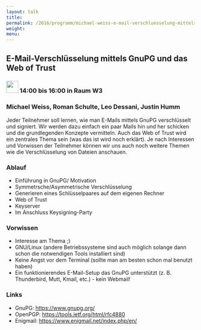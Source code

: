 ```yaml
---
layout: talk
title:
permalink: /2016/programm/michael-weiss-e-mail-verschluesselung-mittels-gnupg-und-das-web-of-trust/
weight:
menu:
---
```

## E-Mail-Verschlüsselung mittels GnuPG und das Web of Trust

### <img height = "32" src="../../../images/workshop.svg"> 14:00 bis 16:00 in Raum W3

### Michael Weiss, Roman Schulte, Leo Dessani, Justin Humm

Jeder Teilnehmer soll lernen, wie man E-Mails mittels GnuPG verschlüsselt und signiert. Wir werden dazu einfach ein paar Mails hin und her schicken und die grundlegenden Konzepte vermitteln. Auch das Web of Trust wird ein zentrales Thema sein (was das ist wird noch erklärt).  Je nach Interessen und Vorwissen der Teilnehmer können wir uns auch noch weitere Themen wie die Verschlüsselung von Dateien anschauen.

### Ablauf

* Einführung in GnuPG/ Motivation
* Symmetrsche/Asymmetrische Verschlüsselung
* Generieren eines Schlüsselpaares auf dem eigenen Rechner
* Web of Trust
* Keyserver
* Im Anschluss Keysigning-Party

### Vorwissen

- Interesse am Thema ;)
- GNU/Linux (andere Betriebssysteme sind auch möglich solange dann schon die notwendigen Tools installiert sind)
- Keine Angst vor dem Terminal (sollte man am besten schon mal benutzt haben)
- Ein funktionierendes E-Mail-Setup das GnuPG unterstützt (z. B. Thunderbird, Mutt, Kmail, etc.) - kein Webmail!

### Links

- GnuPG: <a href="https://www.gnupg.org/" target="_blank">https://www.gnupg.org/</a>
- OpenPGP: <a href="https://tools.ietf.org/html/rfc4880" target="_blank">https://tools.ietf.org/html/rfc4880</a>
- Enigmail: <a href="https://www.enigmail.net/index.php/en/" target="_blank">https://www.enigmail.net/index.php/en/</a>
